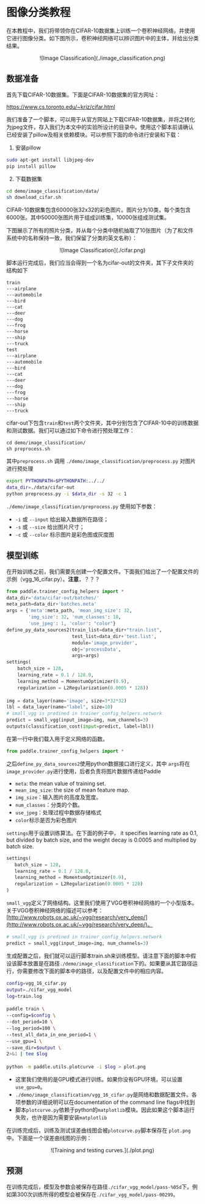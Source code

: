 图像分类教程
==========

在本教程中，我们将带领你在CIFAR-10数据集上训练一个卷积神经网络，并使用它进行图像分类。如下图所示，卷积神经网络可以辨识图片中的主体，并给出分类结果。
<center>![Image Classification](./image_classification.png)</center>

## 数据准备
首先下载CIFAR-10数据集。下面是CIFAR-10数据集的官方网址：

<https://www.cs.toronto.edu/~kriz/cifar.html>

我们准备了一个脚本，可以用于从官方网站上下载CIFAR-10数据集，并将之转化为jpeg文件，存入我们为本文中的实验所设计的目录中。使用这个脚本前请确认已经安装了pillow及相关依赖模块。可以参照下面的命令进行安装和下载：

1. 安装pillow

```bash
sudo apt-get install libjpeg-dev
pip install pillow
```

2. 下载数据集

```bash
cd demo/image_classification/data/
sh download_cifar.sh
```

CIFAR-10数据集包含60000张32x32的彩色图片。图片分为10类，每个类包含6000张。其中50000张图片用于组成训练集，10000张组成测试集。

下图展示了所有的照片分类，并从每个分类中随机抽取了10张图片（为了和文件系统中的名称保持一致，我们保留了分类的英文名称）：
<center>![Image Classification](./cifar.png)</center>

脚本运行完成后，我们应当会得到一个名为cifar-out的文件夹，其下子文件夹的结构如下


```
train
---airplane
---automobile
---bird
---cat
---deer
---dog
---frog
---horse
---ship
---truck
test
---airplane
---automobile
---bird
---cat
---deer
---dog
---frog
---horse
---ship
---truck
```

cifar-out下包含`train`和`test`两个文件夹，其中分别包含了CIFAR-10中的训练数据和测试数据。我们可以通过如下命令进行预处理工作：

```
cd demo/image_classification/
sh preprocess.sh
```

其中`preprocess.sh` 调用 `./demo/image_classification/preprocess.py` 对图片进行预处理
```sh
export PYTHONPATH=$PYTHONPATH:../../
data_dir=./data/cifar-out
python preprocess.py -i $data_dir -s 32 -c 1
```

`./demo/image_classification/preprocess.py` 使用如下参数：

- `-i` 或 `--input` 给出输入数据所在路径；
- `-s` 或 `--size` 给出图片尺寸；
- `-c` 或 `--color` 标示图片是彩色图或灰度图

## 模型训练
在开始训练之前，我们需要先创建一个配置文件。下面我们给出了一个配置文件的示例（vgg_16_cifar.py）。**注意**，？？？

```python
from paddle.trainer_config_helpers import *
data_dir='data/cifar-out/batches/'
meta_path=data_dir+'batches.meta'
args = {'meta':meta_path, 'mean_img_size': 32,
        'img_size': 32, 'num_classes': 10,
        'use_jpeg': 1, 'color': "color"}
define_py_data_sources2(train_list=data_dir+"train.list",
                        test_list=data_dir+'test.list',
                        module='image_provider',
                        obj='processData',
                        args=args)
settings(
    batch_size = 128,
    learning_rate = 0.1 / 128.0,
    learning_method = MomentumOptimizer(0.9),
    regularization = L2Regularization(0.0005 * 128))

img = data_layer(name='image', size=3*32*32)
lbl = data_layer(name="label", size=10)
# small_vgg is predined in trainer_config_helpers.network
predict = small_vgg(input_image=img, num_channels=3)
outputs(classification_cost(input=predict, label=lbl))
```

在第一行中我们载入用于定义网络的函数。
```python
from paddle.trainer_config_helpers import *
```

之后`define_py_data_sources2`使用python数据接口进行定义，其中 `args`将在`image_provider.py`进行使用，后者负责将图片数据传递给Paddle
 - `meta`: the mean value of training set.
 - `mean_img_size`: the size of mean feature map.
 - `img_size`：输入图片的高度及宽度。
 - `num_classes`：分类的个数。
 - `use_jpeg`：处理过程中数据存储格式
 - `color`标示是否为彩色图片
 
 `settings`用于设置训练算法。在下面的例子中， it specifies learning rate as 0.1, but divided by batch size, and the weight decay is 0.0005 and multiplied by batch size.
 
 ```python
settings(
    batch_size = 128,
    learning_rate = 0.1 / 128.0,
    learning_method = MomentumOptimizer(0.9),
    regularization = L2Regularization(0.0005 * 128)
)
```

`small_vgg`定义了网络结构。这里我们使用了VGG卷积神经网络的一个小型版本。关于VGG卷积神经网络的描述可以参考：[http://www.robots.ox.ac.uk/~vgg/research/very_deep/](http://www.robots.ox.ac.uk/~vgg/research/very_deep/)。
```python
# small_vgg is predined in trainer_config_helpers.network
predict = small_vgg(input_image=img, num_channels=3)
```
生成配置之后，我们就可以运行脚本train.sh来训练模型。请注意下面的脚本中假设该脚本放置是在路径`./demo/image_classification`下的。如果要从其它路径运行，你需要修改下面的脚本中的路径，以及配置文件中的相应内容。

```bash
config=vgg_16_cifar.py
output=./cifar_vgg_model
log=train.log

paddle train \
--config=$config \
--dot_period=10 \
--log_period=100 \
--test_all_data_in_one_period=1 \
--use_gpu=1 \
--save_dir=$output \
2>&1 | tee $log

python -m paddle.utils.plotcurve -i $log > plot.png
```
- 这里我们使用的是GPU模式进行训练。如果你没有GPU环境，可以设置`use_gpu=0`。
- `./demo/image_classification/vgg_16_cifar.py`是网络和数据配置文件。各项参数的详细说明可以在documentation of the command line flags中找到
- 脚本`plotcurve.py`依赖于python的`matplotlib`模块。因此如果这个脚本运行失败，也许是因为需要安装`matplotlib`

在训练完成后，训练及测试误差曲线图会被`plotcurve.py`脚本保存在 `plot.png`中。下面是一个误差曲线图的示例：

<center>![Training and testing curves.](./plot.png)</center>

## 预测
在训练完成后，模型及参数会被保存在路径`./cifar_vgg_model/pass-%05d`下。例如第300次训练所得的模型会被保存在`./cifar_vgg_model/pass-00299`。
